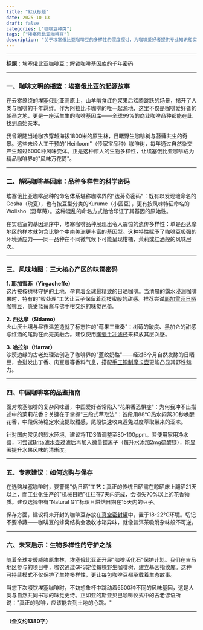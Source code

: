 ```yaml
---
title: "默认标题"
date: 2025-10-13
draft: false
categories: ["咖啡豆种类"]
tags: ["埃塞俄比亚咖啡豆"]
description: "关于埃塞俄比亚咖啡豆的多样性的深度探讨，为咖啡爱好者提供专业知识和实用指南。"
---
```


---
**标题**：埃塞俄比亚咖啡豆：解锁咖啡基因库的千年密码

---

### 一、咖啡文明的摇篮：埃塞俄比亚的起源故事

在云雾缭绕的埃塞俄比亚高原上，山羊啃食红色浆果后欢腾跳跃的场景，揭开了人类与咖啡的千年羁绊。作为阿拉比卡咖啡的唯一起源地，这里不仅是咖啡爱好者的朝圣之地，更是一座活生生的咖啡基因库——全球99%的商业咖啡品种都能在此找到原始亲本。

我曾跟随当地咖农穿越海拔1800米的原生林，目睹野生咖啡树与苔藓共生的奇景。这些未经人工干预的"Heirloom"（传家宝品种）咖啡树，每年通过自然杂交产生超过6000种风味变体。正是这种惊人的生物多样性，让埃塞俄比亚咖啡成为精品咖啡界的"风味万花筒"。

---

### 二、解码咖啡基因库：品种多样性的科学密码

埃塞俄比亚咖啡品种的命名体系堪称咖啡界的"达芬奇密码"：既有以发现地命名的Gesha（瑰夏），也有按豆型分类的Kurume（小圆豆），更有按风味特征命名的Wolisho（野草莓）。这种混乱的命名方式恰恰印证了其基因的原始性。

在实验室的基因测序中，埃塞咖啡品种展现出令人震惊的遗传多样性：单是西达摩地区的样本就包含比整个中南美洲更丰富的基因型。这种特性赋予了咖啡豆极强的环境适应力——同一品种在不同微气候下可能呈现柑橘、茉莉或红酒般的风味层次。

---

### 三、风味地图：三大核心产区的味觉密码

**1. 耶加雪菲（Yirgacheffe）**  
这片被桉树林守护的土地，孕育着全球最精致的日晒咖啡。当清晨的露水浸润咖啡果时，特有的"蜜处理"工艺让豆子保留着荔枝蜜般的甜感。推荐尝试[耶加雪菲日晒咖啡豆](https://www.amazon.com/s?k=%E8%80%B6%E5%8A%A0%E9%9B%AA%E8%8F%B2%E6%97%A5%E6%99%92%E5%92%96%E5%95%A1%E8%B1%86&tag=coffeeprism-20)，感受蓝莓酱与佛手柑交织的味觉芭蕾。

**2. 西达摩（Sidamo）**  
火山灰土壤与昼夜温差造就了标志性的"莓果三重奏"：树莓的酸度、黑加仑的甜感与红酒的尾韵在此完美融合。建议使用[陶瓷手冲滤杯](https://www.amazon.com/s?k=%E9%99%B6%E7%93%B7%E6%89%8B%E5%86%B2%E6%BB%A4%E6%9D%AF&tag=coffeeprism-20)来释放其层次感。

**3. 哈拉尔（Harrar）**  
沙漠边缘的古老处理法创造了咖啡界的"蓝纹奶酪"——经过6个月自然发酵的日晒豆，会迸发出丁香、肉豆蔻等香料气息，搭配[手工铜制摩卡壶](https://www.amazon.com/s?k=%E6%89%8B%E5%B7%A5%E9%93%9C%E5%88%B6%E6%91%A9%E5%8D%A1%E5%A3%B6&tag=coffeeprism-20)更能凸显其野性魅力。

---

### 四、中国咖啡客的品鉴指南

面对埃塞咖啡的复杂风味谱，中国爱好者常陷入"花果香恐惧症"：为何我冲不出描述中的茉莉花香？关键在于掌握"三段式萃取法"：首段用88℃热水闷蒸30秒唤醒花香，中段保持稳定水流提取甜感，尾段快速收束避免过度萃取带来的涩味。

针对国内常见的软水环境，建议将TDS值调整至80-100ppm。若使用家用净水器，可尝试[Brita滤水壶](https://www.amazon.com/s?k=Brita%E6%BB%A4%E6%B0%B4%E5%A3%B6&tag=coffeeprism-20)过滤后再加入微量镁离子（每升水添加2mg硫酸镁），能显著提升水果风味的清晰度。

---

### 五、专家建议：如何选购与保存

在选购埃塞咖啡时，要警惕"伪日晒"工艺：真正的传统日晒需在晾晒床上翻晒21天以上，而工业化生产的"机械日晒"往往在7天内完成，会损失70%以上的花香物质。建议选择带有"Natural G1"标识且烘焙日期在15天内的豆子。

保存方面，建议将未开封的咖啡豆存放在[真空密封罐](https://www.amazon.com/s?k=%E7%9C%9F%E7%A9%BA%E5%AF%86%E5%B0%81%E7%BD%90&tag=coffeeprism-20)中，置于18-22℃环境。切记不要冷藏——咖啡豆的蜂窝结构会吸收冰箱异味，就像普洱茶吸附杂味般不可逆。

---

### 六、未来启示：生物多样性的守护之战

随着全球变暖威胁原生林，埃塞俄比亚正开展"咖啡活化石"保护计划。我们在吉马地区参与的项目中，咖农通过GPS定位每棵野生咖啡树，建立基因指纹库。这种可持续模式不仅保护了生物多样性，更让每包咖啡豆都承载着生态故事。

当您下次啜饮埃塞咖啡时，不妨想象杯中跳动着6500种不同的风味基因，这是人类与自然共同书写的味觉史诗。正如亚的斯亚贝巴咖啡仪式中的古老谚语所说："真正的咖啡，应该能尝到土地的心跳。"

---  
**（全文约1380字）**